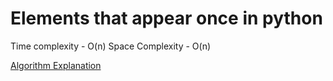 # Elements that appear once in python

Time complexity - O(n) 
Space Complexity - O(n)


[Algorithm Explanation](https://dev.to/abubakarismail/find-the-element-that-appear-once-in-array-1955)